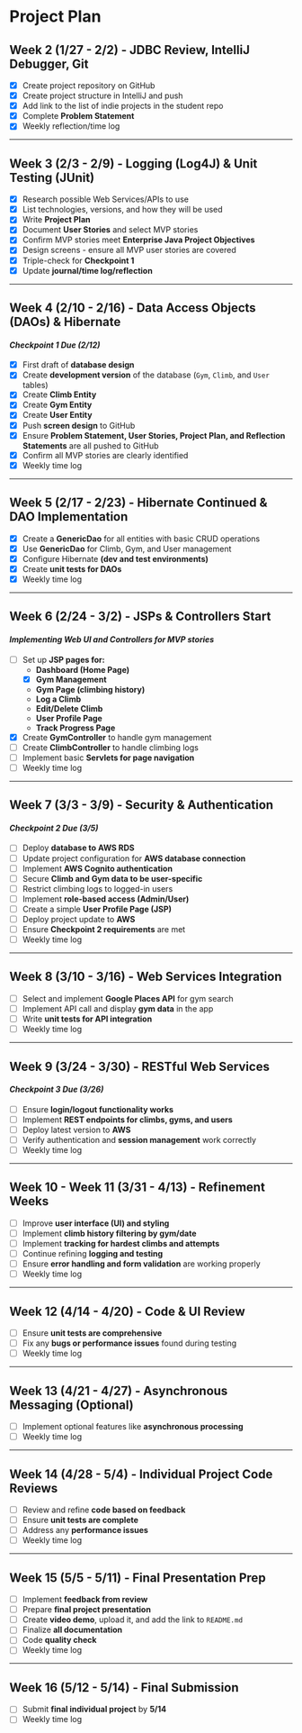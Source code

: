 # **Project Plan**

## **Week 2 (1/27 - 2/2) - JDBC Review, IntelliJ Debugger, Git**
- [X] Create project repository on GitHub
- [X] Create project structure in IntelliJ and push
- [X] Add link to the list of indie projects in the student repo
- [X] Complete **Problem Statement**
- [X] Weekly reflection/time log

---

## **Week 3 (2/3 - 2/9) - Logging (Log4J) & Unit Testing (JUnit)**
- [X] Research possible Web Services/APIs to use
- [X] List technologies, versions, and how they will be used
- [X] Write **Project Plan**
- [X] Document **User Stories** and select MVP stories
- [X] Confirm MVP stories meet **Enterprise Java Project Objectives**
- [X] Design screens - ensure all MVP user stories are covered
- [X] Triple-check for **Checkpoint 1**
- [X] Update **journal/time log/reflection**

---

## **Week 4 (2/10 - 2/16) - Data Access Objects (DAOs) & Hibernate**
#### *Checkpoint 1 Due (2/12)*
- [X] First draft of **database design**
- [X] Create **development version** of the database (`Gym`, `Climb`, and `User` tables)
- [X] Create **Climb Entity**
- [X] Create **Gym Entity**
- [X] Create **User Entity**
- [X] Push **screen design** to GitHub
- [X] Ensure **Problem Statement, User Stories, Project Plan, and Reflection Statements** are all pushed to GitHub
- [X] Confirm all MVP stories are clearly identified
- [X] Weekly time log

---

## **Week 5 (2/17 - 2/23) - Hibernate Continued & DAO Implementation**
- [X] Create a **GenericDao** for all entities with basic CRUD operations
- [X] Use **GenericDao** for Climb, Gym, and User management
- [X] Configure Hibernate **(dev and test environments)**
- [X] Create **unit tests for DAOs**
- [X] Weekly time log

---

## **Week 6 (2/24 - 3/2) - JSPs & Controllers Start**
#### *Implementing Web UI and Controllers for MVP stories*
- [ ] Set up **JSP pages for:**
    - **Dashboard (Home Page)**
    - [X] **Gym Management**
    - **Gym Page (climbing history)**
    - **Log a Climb**
    - **Edit/Delete Climb**
    - **User Profile Page**
    - **Track Progress Page**
- [X] Create **GymController** to handle gym management
- [ ] Create **ClimbController** to handle climbing logs
- [ ] Implement basic **Servlets for page navigation**
- [ ] Weekly time log

---

## **Week 7 (3/3 - 3/9) - Security & Authentication**
#### *Checkpoint 2 Due (3/5)*
- [ ] Deploy **database to AWS RDS**
- [ ] Update project configuration for **AWS database connection**
- [ ] Implement **AWS Cognito authentication**
- [ ] Secure **Climb and Gym data to be user-specific**
- [ ] Restrict climbing logs to logged-in users
- [ ] Implement **role-based access (Admin/User)**
- [ ] Create a simple **User Profile Page (JSP)**
- [ ] Deploy project update to **AWS**
- [ ] Ensure **Checkpoint 2 requirements** are met
- [ ] Weekly time log

---

## **Week 8 (3/10 - 3/16) - Web Services Integration**
- [ ] Select and implement **Google Places API** for gym search
- [ ] Implement API call and display **gym data** in the app
- [ ] Write **unit tests for API integration**
- [ ] Weekly time log

---

## **Week 9 (3/24 - 3/30) - RESTful Web Services**
#### *Checkpoint 3 Due (3/26)*
- [ ] Ensure **login/logout functionality works**
- [ ] Implement **REST endpoints for climbs, gyms, and users**
- [ ] Deploy latest version to **AWS**
- [ ] Verify authentication and **session management** work correctly
- [ ] Weekly time log

---

## **Week 10 - Week 11 (3/31 - 4/13) - Refinement Weeks**
- [ ] Improve **user interface (UI) and styling**
- [ ] Implement **climb history filtering by gym/date**
- [ ] Implement **tracking for hardest climbs and attempts**
- [ ] Continue refining **logging and testing**
- [ ] Ensure **error handling and form validation** are working properly
- [ ] Weekly time log

---

## **Week 12 (4/14 - 4/20) - Code & UI Review**
- [ ] Ensure **unit tests are comprehensive**
- [ ] Fix any **bugs or performance issues** found during testing
- [ ] Weekly time log

---

## **Week 13 (4/21 - 4/27) - Asynchronous Messaging (Optional)**
- [ ] Implement optional features like **asynchronous processing**
- [ ] Weekly time log

---

## **Week 14 (4/28 - 5/4) - Individual Project Code Reviews**
- [ ] Review and refine **code based on feedback**
- [ ] Ensure **unit tests are complete**
- [ ] Address any **performance issues**
- [ ] Weekly time log

---

## **Week 15 (5/5 - 5/11) - Final Presentation Prep**
- [ ] Implement **feedback from review**
- [ ] Prepare **final project presentation**
- [ ] Create **video demo**, upload it, and add the link to `README.md`
- [ ] Finalize **all documentation**
- [ ] Code **quality check**
- [ ] Weekly time log

---

## **Week 16 (5/12 - 5/14) - Final Submission**
- [ ] Submit **final individual project** by **5/14**
- [ ] Weekly time log